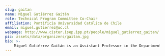```yaml
---
slug: gaitan
name: Miguel Gutiérrez Gaitán 
role: Technical Program Committee Co-Chair 
affiliation: Pontificia Universidad Católica de Chile
email: miguel.gutierrez@uc.cl
webpage: http://www.cister.isep.ipp.pt/people/miguel_gutierrez_gaitan/
pic: assets/data/organizers/gaitan.jpg
bio: >-
    Miguel Gutiérrez Gaitán is an Assistant Professor in the Department of Electrical Engineering at the Pontifical Catholic University of Chile (PUC) in Santiago, where he leads the IoT-UC Research Lab. His research focuses on real-time wireless networked systems and IoT, with expertise in wireless networks, vehicular communication, and AI/ML-based wireless network design. Over the past five years, he has co-authored more than 50 peer-reviewed publications in relevant IEEE/ACM journals and conferences, including IEEE Sensors Journal, IEEE VTC, IEEE WF-IoT, and IEEE GLOBECOM. Miguel is a Senior Member of the IEEE, Chair of the IEEE ComSoc Chile Chapter for the 2023–2024 term, a member of the IEEE ComSoc Latin America (Region 9) Board for the 2024–2025 period, and a member-at-large of the IEEE ComSoc Young Professional Standing Committee for 2024–2025.
---
```

